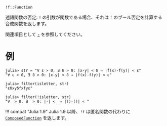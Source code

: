 ```
!f::Function
```

述語関数の否定: `!` の引数が関数である場合、それは `f` のブール否定を計算する合成関数を返します。

関連項目として [`∘`](@ref) を参照してください。

# 例

```jldoctest
julia> str = "∀ ε > 0, ∃ δ > 0: |x-y| < δ ⇒ |f(x)-f(y)| < ε"
"∀ ε > 0, ∃ δ > 0: |x-y| < δ ⇒ |f(x)-f(y)| < ε"

julia> filter(isletter, str)
"εδxyδfxfyε"

julia> filter(!isletter, str)
"∀  > 0, ∃  > 0: |-| <  ⇒ |()-()| < "
```

!!! compat "Julia 1.9"
    Julia 1.9 以降、`!f` は匿名関数の代わりに [`ComposedFunction`](@ref) を返します。

